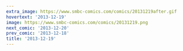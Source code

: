 ```yaml
---
extra_image: https://www.smbc-comics.com/comics/20131219after.gif
hovertext: '2013-12-19'
image: https://www.smbc-comics.com/comics/20131219.png
next_comic: '2013-12-20'
prev_comic: '2013-12-18'
title: '2013-12-19'
---
```


